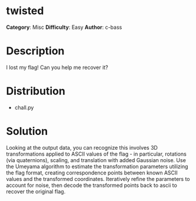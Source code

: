 # twisted

**Category**: Misc
**Difficulty**: Easy
**Author**: c-bass

# Description

I lost my flag! Can you help me recover it?

# Distribution

- chall.py

# Solution

Looking at the output data, you can recognize this involves 3D transformations applied to ASCII values of the flag - in particular, rotations (via quaternions), scaling, and translation with added Gaussian noise. Use the Umeyama algorithm to estimate the transformation parameters utilizing the flag format, creating correspondence points between known ASCII values and the transformed coordinates. Iteratively refine the parameters to account for noise, then decode the transformed points back to ascii to recover the original flag.
